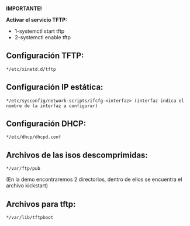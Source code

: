 **IMPORTANTE!**


**Activar el servicio TFTP:** 
- 1-systemctl start tftp 
- 2-systemctl enable tftp
## Configuración TFTP:
	*/etc/xinetd.d/tftp
## Configuración IP estática:
	*/etc/sysconfig/network-scripts/ifcfg-<interfaz> (interfaz indica el nombre de la interfaz a configurar)
## Configuración DHCP:
	*/etc/dhcp/dhcpd.conf
## Archivos de las isos descomprimidas:
	*/var/ftp/pub 
(En la demo encontraremos 2 directorios, dentro de ellos se encuentra el archivo kickstart)
## Archivos para tftp:
	*/var/lib/tftpboot
